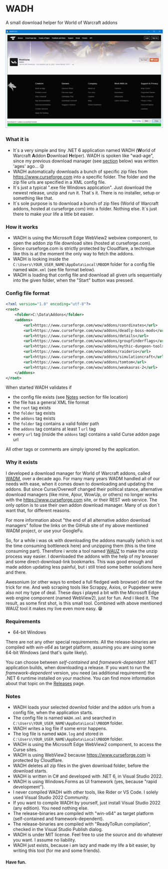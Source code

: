 # WADH
A small download helper for World of Warcraft addons

![WADH](screenshot.png)

### What it is

- It´s a very simple and tiny .NET 6 application named WADH (**W**orld of Warcraft **A**ddon **D**ownload **H**elper). WADH is spoken like "wad-age", since my previous download manager (see [section](#why-it-exists) below) was written 'ages' ago... :stuck_out_tongue_winking_eye:
- WADH automatically downloads a bunch of specific zip files from https://www.curseforge.com into a specific folder. The folder and the zip file urls are specified in a XML config file.
- It´s just a typical ".exe file Windows application". Just download the newest release, unzip and run it. That´s it. There is no installer, setup or something like that.
- It´s sole purpose is to download a bunch of zip files (World of Warcraft addons, hosted at curseforge.com) into a folder. Nothing else. It´s just there to make your life a little bit easier.

### How it works

- WADH is using the Microsoft Edge WebView2 webview component, to open the addon zip file download sites (hosted at curseforge.com).
- Since curseforge.com is strictly protected by Cloudflare, a technique like this is at the moment the only way to fetch the addons.
- WADH is looking inside the `C:\Users\YOUR_USER_NAME\AppData\Local\MBODM` folder for a config file named `WADH.xml` (see file format below).
- WADH is loading that config file and download all given urls sequentially into the given folder, when the "Start" button was pressed.

### Config file format

```xml
<?xml version="1.0" encoding="utf-8"?>
<root>
	<folder>C:\Data\Addons</folder>
	<addons>
		<url>https://www.curseforge.com/wow/addons/coordinates</url>
		<url>https://www.curseforge.com/wow/addons/deadly-boss-mods</url>
		<url>https://www.curseforge.com/wow/addons/details</url>
		<url>https://www.curseforge.com/wow/addons/groupfinderflags</url>
		<url>https://www.curseforge.com/wow/addons/mythic-dungeon-tools</url>
		<url>https://www.curseforge.com/wow/addons/raiderio</url>
		<url>https://www.curseforge.com/wow/addons/simulationcraft</url>
		<url>https://www.curseforge.com/wow/addons/tomtom</url>
		<url>https://www.curseforge.com/wow/addons/weakauras-2</url>
	</addons>
</root>
```

When started WADH validates if
- the config file exists (see [Notes](#Notes) section for file location)
- the file has a general XML file format
- the `root` tag exists
- the `folder` tag exists
- the `addons` tag exists
- the `folder` tag contains a valid folder path
- the `addons` tag contains at least 1 `url` tag
- every `url` tag (inside the `addons` tag) contains a valid Curse addon page url

All other tags or comments are simply ignored by the application.

### Why it exists
I developed a download manager for World of Warcraft addons, called [WADM](https://github.com/mbodm/wadm), over a decade ago. For many many years WADM handled all of our needs with ease, when it comes down to downloading and updating the addons. But since Curse/Overwolf changed their political stance, alternative download managers (like mine, Ajour, WowUp, or others) no longer works with the https://www.curseforge.com site, or their REST web service. The only option is to use their own addon download manager. Many of us don´t want that, for different reasons.

For more information about "the end of all alternative addon download managers" follow the links on the GitHub site of my above mentioned WADM project, or use your GoogleFu.

So, for a while i was ok with downloading the addons manually (which is not the time consuming bottleneck here) and unzipping them (this is the time consuming part). Therefore i wrote a tool named [WAUZ](https://github.com/mbodm/wauz) to make the unzip process way easier. I downloaded the addons with the help of my browser and some direct-download-link bookmarks. This was good enough and made addon updating less painful, but i still tried some better solutions here and there.

Awesonium (or other ways to embed a full fledged web browser) did not the trick for me. And web scraping tools like Scrappy, Axios, or Puppeteer were also not my type of deal. These days i played a bit with the Microsoft Edge web engine component (named WebView2), just for fun. And i liked it. The result, as some first shot, is this small tool. Combined with above mentioned WAUZ tool it makes my live even more easy. 😁

### Requirements

- 64-bit Windows

There are not any other special requirements. All the release-binaries are compiled with _win-x64_ as target platform, assuming you are using some 64-bit Windows (and that's quite likely).

You can choose between _self-contained_ and _framework-dependent_ .NET application builds, when downloading a release. If you want to run the _framework-dependent_ version, you need (as additional requirement) the .NET 6 runtime installed on your machine. You can find more information about that topic on the [Releases](https://github.com/mbodm/wadh/releases) page.

### Notes
- WADH loads your selected downlod folder and the addon urls from a config file, when the application starts.
- The config file is named `WADH.xml` and searched in `C:\Users\YOUR_USER_NAME\AppData\Local\MBODM` folder.
- WADH writes a log file if some error happens.
- The log file is named `WADH.log` and stored in `C:\Users\YOUR_USER_NAME\AppData\Local\MBODM` folder.
- WADH is using the Microsoft Edge WebView2 component, to access the Curse sites.
- WADH is using WebView2 because https://www.curseforge.com is protected by Cloudflare.
- WADH deletes all zip files in the given download folder, before the download starts.
- WADH is written in C# and developed with .NET 6, in Visual Studio 2022.
- WADH is using Windows.Forms as UI framework (yes, because "rapid development").
- I never compiled WADH with other tools, like Rider or VS Code. I solely used Visual Studio 2022 Community.
- If you want to compile WADH by yourself, just install Visual Studio 2022 (any edition). You need nothing else.
- The release-binaries are compiled with "win-x64" as target platform (self-contained and framework-dependent).
- The release-binaries are compiled with "ReadyToRun compilation", checked in the Visual Studio Publish dialog.
- WADH is under MIT license. Feel free to use the source and do whatever you want. I assume no liability.
- WADH just exists, because i am lazy and made my life a bit easier, by writing this tool (for me and some friends). 

#### Have fun.
